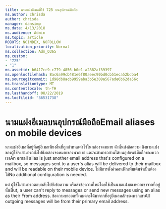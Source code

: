 ```yaml
---
title: นามแฝงอีเมลที่ใช้ 725 บนอุปกรณ์มือถือ
ms.author: chrisda
author: chrisda
manager: dansimp
ms.date: 4/13/2018
ms.audience: Admin
ms.topic: article
ROBOTS: NOINDEX, NOFOLLOW
localization_priority: Normal
ms.collection: Adm_O365
ms.custom:
- "725"
- "1"
ms.assetid: b6417cc9-c779-4856-b0e1-a2882af39397
ms.openlocfilehash: 8ac6a99cb481e6f80aeec90bd0cb51eca52bdba4
ms.sourcegitcommit: 1d98db8acb9959aba3b5e308a567ade6b62da56c
ms.translationtype: MT
ms.contentlocale: th-TH
ms.lasthandoff: 08/22/2019
ms.locfileid: "36531738"
---
```

# <a name="email-aliases-on-mobile-devices"></a><span data-ttu-id="43583-102">นามแฝงอีเมลบนอุปกรณ์มือถือ</span><span class="sxs-lookup"><span data-stu-id="43583-102">Email aliases on mobile devices</span></span>

<span data-ttu-id="43583-103">นามแฝงอีเมลที่อยู่ที่อยู่อีเมลเพียงอื่นที่ถูกกำหนดค่าไว้ในกล่องจดหมาย ดังนั้นส่งข้อความ ถึงนามแฝงของผู้ใช้จะสามารถส่งไปยังกล่องจดหมายของพวกเขา และจะสามารถอ่านได้บนอุปกรณ์มือถือของพวกเขา</span><span class="sxs-lookup"><span data-stu-id="43583-103">An email alias is just another email address that's configured on a mailbox, so messages sent to a user's alias will be delivered to their mailbox and will be readable on their mobile device.</span></span> <span data-ttu-id="43583-104">ไม่มีการตั้งค่าคอนฟิกเพิ่มเติมจำเป็นต้องใช้</span><span class="sxs-lookup"><span data-stu-id="43583-104">No additional configuration is needed.</span></span>

<span data-ttu-id="43583-105">แต่ ผู้ใช้ไม่สามารถตอบกลับไปยังข้อความ หรือส่งข้อความใหม่โดยใช้เป็นนามแฝงของพวกเขาจากที่อยู่นั้น</span><span class="sxs-lookup"><span data-stu-id="43583-105">But, a user can't reply to messages or send new messages using an alias as their From address.</span></span> <span data-ttu-id="43583-106">ข้อความขาออกทั้งหมดจะได้มาจากที่อยู่อีเมลหลักของพวกเขา</span><span class="sxs-lookup"><span data-stu-id="43583-106">All outgoing messages will be from their primary email address.</span></span>
